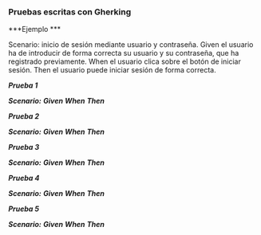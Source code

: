### Pruebas escritas con Gherking

***Ejemplo ***

Scenario: inicio de sesión mediante usuario y contraseña.
    Given el usuario ha de introducir de forma correcta su usuario y su contraseña, que ha registrado previamente. 
    When el usuario clica sobre el botón de iniciar sesión.
    Then el usuario puede iniciar sesión de forma correcta.


***Prueba 1***

***Scenario:*** 
    ***Given*** 
    ***When*** 
    ***Then*** 

***Prueba 2***

***Scenario:*** 
    ***Given*** 
    ***When*** 
    ***Then*** 

***Prueba 3***

***Scenario:*** 
    ***Given*** 
    ***When*** 
    ***Then*** 

***Prueba 4***

***Scenario:*** 
    ***Given*** 
    ***When*** 
    ***Then*** 

***Prueba 5***

***Scenario:*** 
    ***Given*** 
    ***When*** 
    ***Then*** 